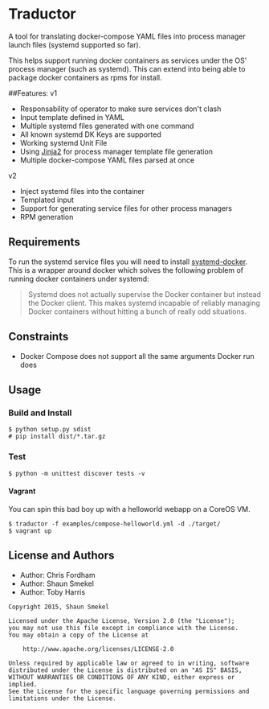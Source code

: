 # Traductor

A tool for translating docker-compose YAML files into process manager launch files (systemd supported so far).

This helps support running docker containers as services under the OS' process manager (such as systemd).
This can extend into being able to package docker containers as rpms for install.

##Features:
v1
- Responsability of operator to make sure services don't clash
- Input template defined in YAML
- Multiple systemd files generated with one command
- All known systemd DK Keys are supported
- Working systemd Unit File
- Using [Jinja2](http://jinja.pocoo.org/) for process manager template file generation
- Multiple docker-compose YAML files parsed at once

v2
- Inject systemd files into the container
- Templated input
- Support for generating service files for other process managers
- RPM generation

## Requirements
To run the systemd service files you will need to install [systemd-docker](https://github.com/ibuildthecloud/systemd-docker). This is a wrapper around docker which solves the following problem of running docker containers under systemd:
> Systemd does not actually supervise the Docker container but instead the Docker client. This makes systemd incapable of reliably managing Docker containers without hitting a bunch of really odd situations.

## Constraints
- Docker Compose does not support all the same arguments Docker run does

## Usage

### Build and Install

    $ python setup.py sdist
    # pip install dist/*.tar.gz

### Test

    $ python -m unittest discover tests -v

#### Vagrant

You can spin this bad boy up with a helloworld webapp on a CoreOS VM.

    $ traductor -f examples/compose-helloworld.yml -d ./target/
    $ vagrant up


License and Authors
-------------------

- Author: Chris Fordham
- Author: Shaun Smekel
- Author: Toby Harris

```text
Copyright 2015, Shaun Smekel

Licensed under the Apache License, Version 2.0 (the "License");
you may not use this file except in compliance with the License.
You may obtain a copy of the License at

    http://www.apache.org/licenses/LICENSE-2.0

Unless required by applicable law or agreed to in writing, software
distributed under the License is distributed on an "AS IS" BASIS,
WITHOUT WARRANTIES OR CONDITIONS OF ANY KIND, either express or implied.
See the License for the specific language governing permissions and
limitations under the License.
```

